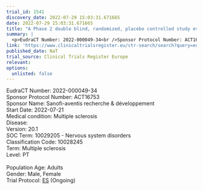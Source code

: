 ```yaml
---
trial_id: 1541
discovery_date: 2022-07-29 15:03:31.671665
date: 2022-07-29 15:03:31.671665
title: "A Phase 2 double blind, randomized, placebo controlled study evaluating the effect of SAR443820 on serum neurofilament levels in participants with multiple sclerosis, followed by an open label long..."
summary: |
  <p>EudraCT Number: 2022-000049-34<br />Sponsor Protocol Number: ACT16753<br />Sponsor Name: Sanofi-aventis recherche & développement<br />Start Date: 2022-07-21<br />Medical condition: Multiple sclerosis<br />Disease: <br />Version: 20.1<br />SOC Term: 10029205 - Nervous system disorders<br />Classification Code: 10028245<br />Term: Multiple sclerosis<br />Level: PT<br /><br />Population Age: Adults<br />Gender: Male, Female<br />Trial Protocol: <a href="https://www.clinicaltrialsregister.eu/ctr-search/trial/2022-000049-34/ES">ES</a> (Ongoing)</p>
link: 'https://www.clinicaltrialsregister.eu/ctr-search/search?query=eudract_number:2022-000049-34'
published_date: NaT
trial_source: Clinical Trials Register Europe
relevant: 
options:
  unlisted: false
---
```

<p>EudraCT Number: 2022-000049-34<br />Sponsor Protocol Number: ACT16753<br />Sponsor Name: Sanofi-aventis recherche & développement<br />Start Date: 2022-07-21<br />Medical condition: Multiple sclerosis<br />Disease: <br />Version: 20.1<br />SOC Term: 10029205 - Nervous system disorders<br />Classification Code: 10028245<br />Term: Multiple sclerosis<br />Level: PT<br /><br />Population Age: Adults<br />Gender: Male, Female<br />Trial Protocol: <a href="https://www.clinicaltrialsregister.eu/ctr-search/trial/2022-000049-34/ES">ES</a> (Ongoing)</p>